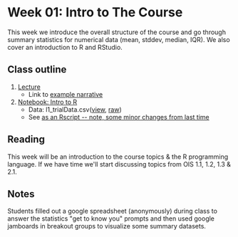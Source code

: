 # Week 01: Intro to The Course

This week we introduce the overall structure of the course and go through summary statistics for numerical data (mean, stddev, median, IQR).  We also cover an introduction to R and RStudio.

## Class outline

 1. [Lecture](lecture1_f2020_forGithub.pdf)
    * Link to [example narrative](narrative.md)
 1. [Notebook: Intro to R](prep_notebook_week01.ipynb)
    * Data:  l1\_trialData.csv([view](l1_trialData.csv), [raw](https://raw.githubusercontent.com/jnaiman/is542_spring2020/master/week01/l1_trialData.csv))
	* See [as an Rscript -- note, some minor changes from last time](Rscripts/prep_class_notes_week01.R)
	
## Reading

This week will be an introduction to the course topics & the R programming language.  If we have time we'll start discussing topics from OIS 1.1, 1.2, 1.3 & 2.1.

## Notes

Students filled out a google spreadsheet (anonymously) during class to answer the statistics "get to know you" prompts and then used google jamboards in breakout groups to visualize some summary datasets.
